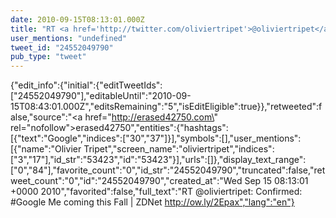 ```yaml
---
date: 2010-09-15T08:13:01.000Z
title: "RT <a href='http://twitter.com/oliviertripet'>@oliviertripet</a>: Confirmed: #Google Me coming this Fall | ZDNet http://ow.ly/2Epax″"
user_mentions: "undefined"
tweet_id: "24552049790"
pub_type: "tweet"
---
```

{"edit_info":{"initial":{"editTweetIds":["24552049790"],"editableUntil":"2010-09-15T08:43:01.000Z","editsRemaining":"5","isEditEligible":true}},"retweeted":false,"source":"<a href=\"http://erased42750.com\" rel=\"nofollow\">erased42750</a>","entities":{"hashtags":[{"text":"Google","indices":["30","37"]}],"symbols":[],"user_mentions":[{"name":"Olivier Tripet","screen_name":"oliviertripet","indices":["3","17"],"id_str":"53423","id":"53423"}],"urls":[]},"display_text_range":["0","84"],"favorite_count":"0","id_str":"24552049790","truncated":false,"retweet_count":"0","id":"24552049790","created_at":"Wed Sep 15 08:13:01 +0000 2010","favorited":false,"full_text":"RT @oliviertripet: Confirmed: #Google Me coming this Fall | ZDNet http://ow.ly/2Epax","lang":"en"}

